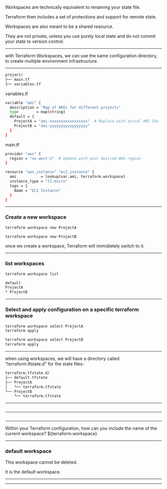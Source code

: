 




Workspaces are technically equivalent to renaming your state file.

Terraform then includes a set of protections and support for remote state.

Workspaces are also meant to be a shared resource.

They are not private, unless you use purely local state and do not commit your state to version control.



__________________________________________________________________________________________





with Terraform Workspaces, we can use the same configuration directory, to create multiple environment infrastructure.



__________________________________________________________________________________________






```bash
project/
├── main.tf
├── variables.tf
```





variables.tf

```bash
variable "ami" {
  description = "Map of AMIs for different projects"
  type        = map(string)
  default = {
    ProjectA = "ami-xxxxxxxxxxxxxxxxx"  # Replace with actual AMI IDs
    ProjectB = "ami-yyyyyyyyyyyyyyyyy"
  }
}
```


main.tf

```bash
provider "aws" {
  region = "us-west-2"  # Update with your desired AWS region
}

resource "aws_instance" "ec2_instance" {
  ami           = lookup(var.ami, terraform.workspace)
  instance_type = "t2.micro"
  tags = {
    Name = "EC2 Instance"
  }
}
```



__________________________________________________________________________________________




### Create a new workspace


```bash
terraform workspace new ProjectA
```


```bash
terraform workspace new ProjectB
```

once we create a workspace, Terraform will immidietely switch to it.


__________________________________________________________________________________________



### list workspaces


```bash
terraform workspace list

default
ProjectA
* ProjectB

```



__________________________________________________________________________________________



### Select and apply configuration on a specific terraform workspace


```bash
terraform workspace select ProjectA
terraform apply
```



```bash
terraform workspace select ProjectB
terraform apply
```



__________________________________________________________________________________________




when using workspaces, we will have a directory called "terraform.tfstate.d" for the state files:


```bash
terraform.tfstate.d/
├── default.tfstate
├── ProjectA
│   └── terraform.tfstate
└── ProjectB
    └── terraform.tfstate
```



__________________________________________________________________________________________






```bash

```



__________________________________________________________________________________________






```bash

```



__________________________________________________________________________________________





Within your Terraform configuration, how can you include the name of the current workspace?    ${terraform.workspace}



__________________________________________________________________________________________



### default workspace


This workspace cannot be deleted.

It is the default workspace.


__________________________________________________________________________________________








__________________________________________________________________________________________






